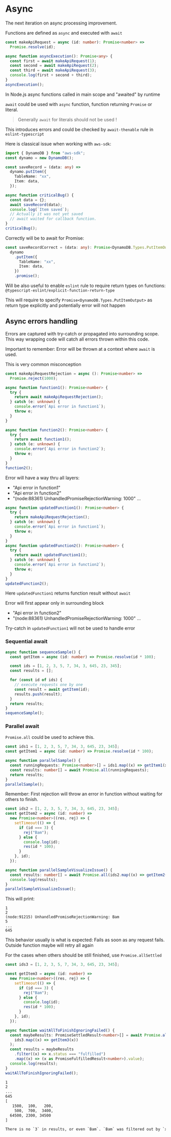 # Async

The next iteration on async processing improvement.

Functions are defined as `async` and executed with `await`

```ts
const makeApiRequest = async (id: number): Promise<number> =>
  Promise.resolve(id);

async function asyncExecution(): Promise<any> {
  const first = await makeApiRequest(1);
  const second = await makeApiRequest(2);
  const third = await makeApiRequest(3);
  console.log(first + second + third);
}
asyncExecution();
```

In Node.js async functions called in main scope and "awaited" by runtime

`await` could be used with `async` function, function returning `Promise` or literal.

> Generally `await` for literals should not be used !

This introduces errors and could be checked by `await-thenable` rule in `eslint-typescript`

Here is classical issue when working with `aws-sdk`:

```ts
import { DynamoDB } from "aws-sdk";
const dynamo = new DynamoDB();

const saveRecord = (data: any) =>
  dynamo.putItem({
    TableName: "xx",
    Item: data,
  });

async function criticalBug() {
  const data = {};
  await saveRecord(data);
  console.log(`Item saved`);
  // Actually it was not yet saved
  // await waited for callback function.
}
criticalBug();
```

Correctly will be to await for Promise:

```ts
const saveRecordCorrect = (data: any): Promise<DynamoDB.Types.PutItemOutput> =>
  dynamo
    .putItem({
      TableName: "xx",
      Item: data,
    })
    .promise();
```

Will be also useful to enable `eslint` rule to require return types on functions: `@typescript-eslint/explicit-function-return-type`

This will require to specify `Promise<DynamoDB.Types.PutItemOutput>` as return type explicitly and
potentially error will not happen

## Async errors handling

Errors are captured with try-catch or propagated into surrounding scope.
This way wrapping code will catch all errors thrown within this code.

Important to remember: Error will be thrown at a context where `await` is used.

This is very common misconception

```ts
const makeApiRequestRejection = async (): Promise<number> =>
  Promise.reject(1000);

async function function1(): Promise<number> {
  try {
    return await makeApiRequestRejection();
  } catch (e: unknown) {
    console.error(`Api error in function1`);
    throw e;
  }
}

async function function2(): Promise<number> {
  try {
    return await function1();
  } catch (e: unknown) {
    console.error(`Api error in function2`);
    throw e;
  }
}
function2();
```

Error will have a way thru all layers:

- "Api error in function1"
- "Api error in function2"
- "(node:88361) UnhandledPromiseRejectionWarning: 1000" ...

```ts
async function updatedFunction1(): Promise<number> {
  try {
    return makeApiRequestRejection();
  } catch (e: unknown) {
    console.error(`Api error in function1`);
    throw e;
  }
}
async function updatedFunction2(): Promise<number> {
  try {
    return await updatedFunction1();
  } catch (e: unknown) {
    console.error(`Api error in function2`);
    throw e;
  }
}
updatedFunction2();
```

Here `updatedFunction1` returns function result without `await`

Error will first appear only in surrounding block

- "Api error in function2"
- "(node:88361) UnhandledPromiseRejectionWarning: 1000" ...

Try-catch in `updatedFunction1` will not be used to handle error

### Sequential await

```ts
async function sequenceSample() {
  const getItem = async (id: number) => Promise.resolve(id * 100);

  const ids = [1, 2, 3, 5, 7, 34, 3, 645, 23, 345];
  const results = [];

  for (const id of ids) {
    // execute requests one by one
    const result = await getItem(id);
    results.push(result);
  }
  return results;
}
sequenceSample();
```

### Parallel await

`Promise.all` could be used to achieve this.

```ts
const ids1 = [1, 2, 3, 5, 7, 34, 3, 645, 23, 345];
const getItem1 = async (id: number) => Promise.resolve(id * 100);

async function parallelSample() {
  const runningRequests: Promise<number>[] = ids1.map((x) => getItem1(x));
  const results: number[] = await Promise.all(runningRequests);
  return results;
}
parallelSample();
```

Remember: First rejection will throw an error in function without waiting for others to finish.

```ts
const ids2 = [1, 2, 3, 5, 7, 34, 3, 645, 23, 345];
const getItem2 = async (id: number) =>
  new Promise<number>((res, rej) => {
    setTimeout(() => {
      if (id === 3) {
        rej("Bam");
      } else {
        console.log(id);
        res(id * 100);
      }
    }, id);
  });

async function parallelSampleVisualizeIssue() {
  const results: number[] = await Promise.all(ids2.map((x) => getItem2(x)));
  console.log(results);
}
parallelSampleVisualizeIssue();
```

This will print:

```
1
2
(node:91215) UnhandledPromiseRejectionWarning: Bam
5
...
645
```

This behavior usually is what is expected: Fails as soon as any request fails.
Outside function maybe will retry all again

For the cases when others should be still finished, use `Promise.allSettled`

```ts
const ids3 = [1, 2, 3, 5, 7, 34, 3, 645, 23, 345];

const getItem3 = async (id: number) =>
  new Promise<number>((res, rej) => {
    setTimeout(() => {
      if (id === 3) {
        rej("Bam");
      } else {
        console.log(id);
        res(id * 100);
      }
    }, id);
  });

async function waitAllToFinishIgnoringFailed() {
  const maybeResults: PromiseSettledResult<number>[] = await Promise.allSettled(
    ids3.map((x) => getItem3(x))
  );
  const results = maybeResults
    .filter((x) => x.status === "fulfilled")
    .map((x) => (x as PromiseFulfilledResult<number>).value);
  console.log(results);
}
waitAllToFinishIgnoringFailed();
```

```txt
1
2
...
645
[
   1500,  100,   200,
    500,  700,  3400,
  64500, 2300, 34500
]

There is no `3` in results, or even `Bam`. `Bam` was filtered out by `x.status === "fulfilled"`
```
